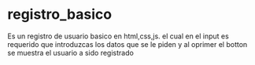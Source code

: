 # registro_basico
Es un registro de usuario basico en html,css,js.
el cual  en el input es requerido que introduzcas los datos que se le piden
y al oprimer el botton se muestra  el usuario a sido registrado
